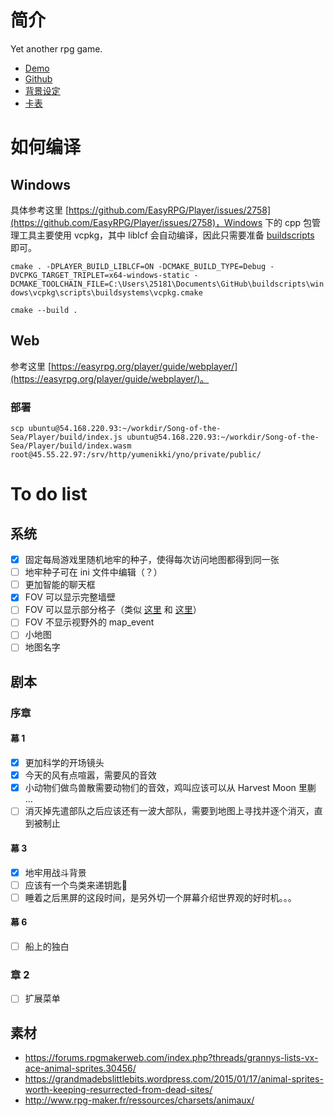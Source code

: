 # 简介
Yet another rpg game.

- [Demo](https://yno.yumenikki.info/?game=demo)
- [Github](https://github.com/lychees/Song-of-the-Sea)
- [背景设定](https://hackmd.io/vZ8oGrSMTACMHRaiow4F2w)
- [卡表](https://docs.google.com/spreadsheets/d/1Rn8yd1afu2ArHv9ayAUR_0suPwzvrUx617NXJwWf9J4/edit?ouid=102027559639806204339&usp=sheets_home&ths=true)

# 如何编译
## Windows
具体参考这里 [https://github.com/EasyRPG/Player/issues/2758](https://github.com/EasyRPG/Player/issues/2758)，Windows 下的 cpp 包管理工具主要使用 vcpkg，其中 liblcf 会自动编译，因此只需要准备 [buildscripts](https://github.com/EasyRPG/buildscripts) 即可。

```cmake . -DPLAYER_BUILD_LIBLCF=ON -DCMAKE_BUILD_TYPE=Debug -DVCPKG_TARGET_TRIPLET=x64-windows-static -DCMAKE_TOOLCHAIN_FILE=C:\Users\25181\Documents\GitHub\buildscripts\windows\vcpkg\scripts\buildsystems\vcpkg.cmake```

```cmake --build .```
## Web
参考这里 [https://easyrpg.org/player/guide/webplayer/](https://easyrpg.org/player/guide/webplayer/)。

### 部署
```scp ubuntu@54.168.220.93:~/workdir/Song-of-the-Sea/Player/build/index.js ubuntu@54.168.220.93:~/workdir/Song-of-the-Sea/Player/build/index.wasm root@45.55.22.97:/srv/http/yumenikki/yno/private/public/```

# To do list
## 系统
- [x] 固定每局游戏里随机地牢的种子，使得每次访问地图都得到同一张
- [ ] 地牢种子可在 ini 文件中编辑（？）
- [ ] 更加智能的聊天框
- [x] FOV 可以显示完整墙壁
- [ ] FOV 可以显示部分格子（类似 [这里](https://rpg.blue/thread-408337-1-1.html) 和 [这里](https://rpg.blue/thread-480426-1-1.html)）
- [ ] FOV 不显示视野外的 map_event
- [ ] 小地图
- [ ] 地图名字

## 剧本
### 序章
#### 幕 1
- [x] 更加科学的开场镜头
- [x] 今天的风有点喧嚣，需要风的音效
- [x] 小动物们做鸟兽散需要动物们的音效，鸡叫应该可以从 Harvest Moon 里蒯 ...
- [ ] 消灭掉先遣部队之后应该还有一波大部队，需要到地图上寻找并逐个消灭，直到被制止
#### 幕 3
- [x] 地牢用战斗背景
- [ ] 应该有一个鸟类来递钥匙🔑
- [ ] 睡着之后黑屏的这段时间，是另外切一个屏幕介绍世界观的好时机。。。

#### 幕 6
- [ ] 船上的独白

### 章 2
- [ ] 扩展菜单

## 素材
- https://forums.rpgmakerweb.com/index.php?threads/grannys-lists-vx-ace-animal-sprites.30456/
- https://grandmadebslittlebits.wordpress.com/2015/01/17/animal-sprites-worth-keeping-resurrected-from-dead-sites/
- http://www.rpg-maker.fr/ressources/charsets/animaux/
